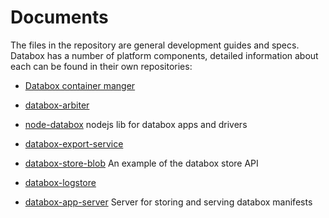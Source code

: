 # Documents

The files in the repository are general development guides and specs. Databox has a number of platform components, detailed information about each can be found in their own  repositories:

* [Databox container manger](https://github.com/me-box/databox) 

* [databox-arbiter](https://github.com/me-box/databox-arbiter)

* [node-databox]( https://github.com/me-box/node-databox) nodejs lib for databox apps and drivers

* [databox-export-service](https://github.com/me-box/databox-export-service)

* [databox-store-blob](https://github.com/me-box/databox-store-blob) An example of the databox store API

* [databox-logstore](https://github.com/me-box/databox-logstore)

* [databox-app-server](https://github.com/me-box/databox-app-server) Server for storing and serving databox manifests 
